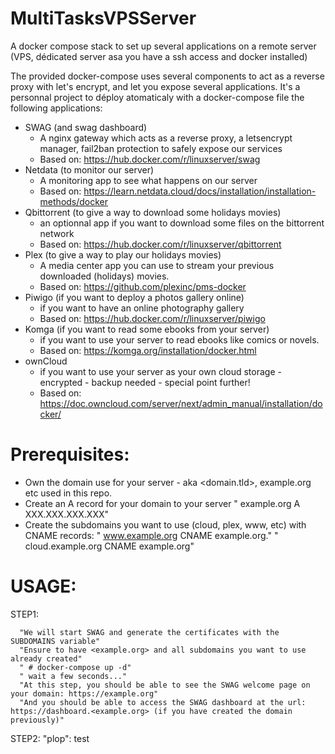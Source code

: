 # MultiTasksVPSServer
A docker compose stack to set up several applications on a remote server (VPS, dédicated server asa you have a ssh access and docker installed)

The provided docker-compose uses several components to act as a reverse proxy with let's encrypt, and let you expose several applications.
It's a personnal project to déploy atomaticaly with a docker-compose file the following applications:
   - SWAG (and swag dashboard)
      - A nginx gateway which acts as a reverse proxy, a letsencrypt manager, fail2ban protection to safely expose our services
      - Based on: https://hub.docker.com/r/linuxserver/swag
   - Netdata (to monitor our server)
      - A monitoring app to see what happens on our server
      - Based on: https://learn.netdata.cloud/docs/installation/installation-methods/docker
   - Qbittorrent (to give a way to download some holidays movies)
      - an optionnal app if you want to download some files on the bittorrent network
      - Based on: https://hub.docker.com/r/linuxserver/qbittorrent
   - Plex (to give a way to play our holidays movies)
      - A media center app you can use to stream your previous downloaded (holidays) movies.
      - Based on: https://github.com/plexinc/pms-docker
   - Piwigo (if you want to deploy a photos gallery online)
      - if you want to have an online photography gallery
      - Based on: https://hub.docker.com/r/linuxserver/piwigo
   - Komga (if you want to read some ebooks from your server)
      - if you want to use your server to read ebooks like comics or novels.
      - Based on: https://komga.org/installation/docker.html
   - ownCloud
      - if you want to use your server as your own cloud storage - encrypted - backup needed - special point further!
      - Based on: https://doc.owncloud.com/server/next/admin_manual/installation/docker/


# Prerequisites:
- Own the domain use for your server - aka <domain.tld>, example.org etc used in this repo. 
- Create an A record for your domain to your server
   " example.org A XXX.XXX.XXX.XXX"
- Create the subdomains you want to use (cloud, plex, www, etc) with CNAME records:
   " www.example.org CNAME example.org."
   " cloud.example.org CNAME example.org"

# USAGE:
   STEP1:
   
      "We will start SWAG and generate the certificates with the SUBDOMAINS variable"
      "Ensure to have <example.org> and all subdomains you want to use already created"
      " # docker-compose up -d"
      " wait a few seconds..."
      "At this step, you should be able to see the SWAG welcome page on your domain: https://example.org"
      "And you should be able to access the SWAG dashboard at the url: https://dashboard.<example.org> (if you have created the domain previously)"

   STEP2:
      "plop":
         test
